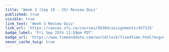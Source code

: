 ```yaml
---
title: 'Week 3 (Sep 19 - 25) Review Quiz'
published: true
visible: true
link_text: 'Week 3 Review Quiz'
link_url: 'https://canvas.sfu.ca/courses/56304/assignments/457115'
badge_label: 'Fri Sep 25th 11:59pm PDT'
badge_url: 'https://www.timeanddate.com/worldclock/fixedtime.html?msg=CMPT-363+Week+3+Review+Quiz+Due+Date&iso=20200925T235900'
never_cache_twig: true
---
```

